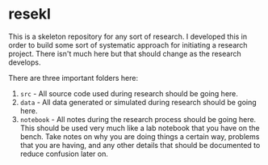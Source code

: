 # resekl

This is a skeleton repository for any sort of research. I developed this in order to build some sort of systematic approach for initiating a research project. There isn't much here but that should change as the research develops.

There are three important folders here:

1. `src` - All source code used during research should be going here.
2. `data` - All data generated or simulated during research should be going here.
3. `notebook` - All notes during the research process should be going here. This should be used very much like a lab notebook that you have on the bench. Take notes on why you are doing things a certain way, problems that you are having, and any other details that should be documented to reduce confusion later on.
